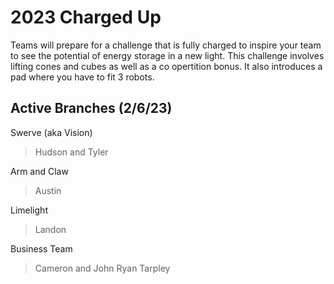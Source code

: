 # 2023 Charged Up
  Teams will prepare for a challenge that is fully charged to inspire your team to see the potential of energy storage in a new light. 
  This challenge involves lifting cones and cubes as well as a co opertition bonus. 
  It also introduces a pad where you have to fit 3 robots. 

## Active Branches (2/6/23)

Swerve (aka Vision)
> Hudson and Tyler
 
Arm and Claw
> Austin
 
Limelight
> Landon

Business Team
> Cameron and John Ryan Tarpley
